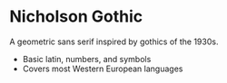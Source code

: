 # Nicholson Gothic

A geometric sans serif inspired by gothics of the 1930s. 

* Basic latin, numbers, and symbols
* Covers most Western European languages

